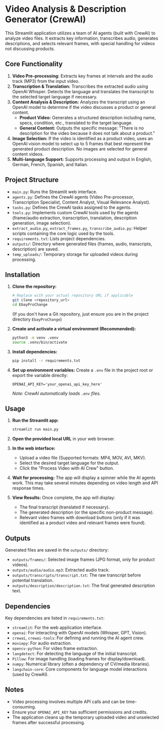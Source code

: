 # Video Analysis & Description Generator (CrewAI)

This Streamlit application utilizes a team of AI agents (built with CrewAI) to analyze video files. It extracts key information, transcribes audio, generates descriptions, and selects relevant frames, with special handling for videos not discussing products.

## Core Functionality

1.  **Video Pre-processing:** Extracts key frames at intervals and the audio track (MP3) from the input video.
2.  **Transcription & Translation:** Transcribes the extracted audio using OpenAI Whisper. Detects the language and translates the transcript to the selected target language if necessary.
3.  **Content Analysis & Description:** Analyzes the transcript using an OpenAI model to determine if the video discusses a product or general content.
    *   **Product Video:** Generates a structured description including name, specs, condition, etc., translated to the target language.
    *   **General Content:** Outputs the specific message: "There is no description for the video because it does not talk about a product."
4.  **Image Selection:** If the video is identified as a product video, uses an OpenAI vision model to select up to 5 frames that best represent the generated product description. No images are selected for general content videos.
5.  **Multi-language Support:** Supports processing and output in English, German, French, Spanish, and Italian.

## Project Structure

*   `main.py`: Runs the Streamlit web interface.
*   `agents.py`: Defines the CrewAI agents (Video Pre-processor, Transcription Specialist, Content Analyst, Visual Relevance Analyst).
*   `tasks.py`: Defines the CrewAI tasks assigned to the agents.
*   `tools.py`: Implements custom CrewAI tools used by the agents (frame/audio extraction, transcription, translation, description generation, image selection).
*   `extract_audio.py`, `extract_frames.py`, `transcribe_audio.py`: Helper scripts containing the core logic used by the tools.
*   `requirements.txt`: Lists project dependencies.
*   `outputs/`: Directory where generated files (frames, audio, transcripts, description) are saved.
*   `temp_uploads/`: Temporary storage for uploaded videos during processing.

## Installation

1.  **Clone the repository:**
    ```bash
    # Replace with your actual repository URL if applicable
    git clone <repository_url>
    cd EbayProChange 
    ```
    (If you don't have a Git repository, just ensure you are in the project directory `EbayProChange`)

2.  **Create and activate a virtual environment (Recommended):**
    ```bash
    python3 -m venv .venv
    source .venv/bin/activate  
    ```

3.  **Install dependencies:**
    ```bash
    pip install -r requirements.txt
    ```

4.  **Set up environment variables:**
    Create a `.env` file in the project root or export the variable directly:
    ```
    OPENAI_API_KEY='your_openai_api_key_here'
    ```
    *Note: CrewAI automatically loads `.env` files.*

## Usage

1.  **Run the Streamlit app:**
    ```bash
    streamlit run main.py
    ```

2.  **Open the provided local URL** in your web browser.

3.  **In the web interface:**
    *   Upload a video file (Supported formats: MP4, MOV, AVI, MKV).
    *   Select the desired target language for the output.
    *   Click the "Process Video with AI Crew" button.

4.  **Wait for processing:** The app will display a spinner while the AI agents work. This may take several minutes depending on video length and API response times.

5.  **View Results:** Once complete, the app will display:
    *   The final transcript (translated if necessary).
    *   The generated description (or the specific non-product message).
    *   Relevant video frames with download buttons (only if it was identified as a product video and relevant frames were found).

## Outputs

Generated files are saved in the `outputs/` directory:
*   `outputs/frames/`: Selected image frames (JPG format, only for product videos).
*   `outputs/audio/audio.mp3`: Extracted audio track.
*   `outputs/transcripts/transcript.txt`: The raw transcript before potential translation.
*   `outputs/description/description.txt`: The final generated description text.

## Dependencies

Key dependencies are listed in `requirements.txt`:
*   `streamlit`: For the web application interface.
*   `openai`: For interacting with OpenAI models (Whisper, GPT, Vision).
*   `crewai`, `crewai-tools`: For defining and running the AI agent crew.
*   `moviepy`: For audio extraction.
*   `opencv-python`: For video frame extraction.
*   `langdetect`: For detecting the language of the initial transcript.
*   `Pillow`: For image handling (loading frames for display/download).
*   `numpy`: Numerical library (often a dependency of CV/media libraries).
*   `langchain-core`: Core components for language model interactions (used by CrewAI).

## Notes

*   Video processing involves multiple API calls and can be time-consuming.
*   Ensure your `OPENAI_API_KEY` has sufficient permissions and credits.
*   The application cleans up the temporary uploaded video and unselected frames after successful processing.
